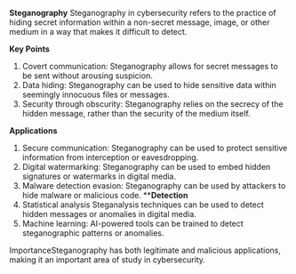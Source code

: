 **Steganography**
Steganography in cybersecurity refers to the practice of hiding secret information within a non-secret message, image, or other medium in a way that makes it difficult to detect.

**Key Points**
1. Covert communication: Steganography allows for secret messages to be sent without arousing suspicion.
2. Data hiding: Steganography can be used to hide sensitive data within seemingly innocuous files or messages.
3. Security through obscurity: Steganography relies on the secrecy of the hidden message, rather than the security of the medium itself.

**Applications**
1. Secure communication: Steganography can be used to protect sensitive information from interception or eavesdropping.
2. Digital watermarking: Steganography can be used to embed hidden signatures or watermarks in digital media.
3. Malware detection evasion: Steganography can be used by attackers to hide malware or malicious code.
****Detection**
1. Statistical analysis
Steganalysis techniques can be used to detect hidden messages or anomalies in digital media.
2. Machine learning: AI-powered tools can be trained to detect steganographic patterns or anomalies.

ImportanceSteganography has both legitimate and malicious applications, making it an important area of study in cybersecurity.
